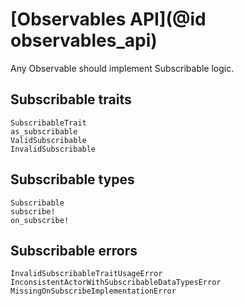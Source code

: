 # [Observables API](@id observables_api)

Any Observable should implement Subscribable logic.

## Subscribable traits

```@docs
SubscribableTrait
as_subscribable
ValidSubscribable
InvalidSubscribable
```

## Subscribable types

```@docs
Subscribable
subscribe!
on_subscribe!
```

## Subscribable errors

```@docs
InvalidSubscribableTraitUsageError
InconsistentActorWithSubscribableDataTypesError
MissingOnSubscribeImplementationError
```
